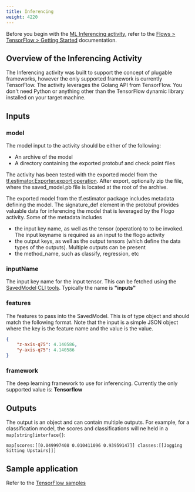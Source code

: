 ```yaml
---
title: Inferencing
weight: 4220
---
```


Before you begin with the [ML Inferencing activity](https://github.com/TIBCOSoftware/flogo-contrib/tree/master/activity/inference), refer to the [Flows > TensorFlow > Getting Started](../../tensorflow/getting-started/) documentation.

## Overview of the Inferencing Activity

The Inferencing activity was built to support the concept of plugable frameworks, however the only supported framework is currently TensorFlow. The activity leverages the Golang API from TensorFlow. You don't need Python or anything other than the TensorFlow dynamic library installed on your target machine.

## Inputs

### model

The model input to the activity should be either of the following:

- An archive of the model
- A directory containing the exported protobuf and check point files

The activity has been tested with the exported model from the [tf.estimator.Exporter.export operation](https://www.tensorflow.org/api_docs/python/tf/estimator/Exporter). After export, optionally zip the file, where the saved_model.pb file is located at the root of the archive.

The exported model from the tf.estimator package includes metadata defining the model. The signature_def element in the protobuf provides valuable data for inferencing the model that is leveraged by the Flogo activity. Some of the metadata includes

- the input key name, as well as the tensor (operation) to to be invoked. The input keyname is required as an input to the flogo activity
- the output keys, as well as the output tensors (which define the data types of the outputs). Multiple outputs can be present
- the method_name, such as classify, regression, etc

### inputName

The input key name for the input tensor. This can be fetched using the [SavedModel CLI tools](https://www.tensorflow.org/versions/r1.2/programmers_guide/saved_model_cli). Typically the name is **"inputs"**

### features

The features to pass into the SavedModel. This is of type object and should match the following format. Note that the input is a simple JSON object where the key is the feature name and the value is the value.

```json
{
    "z-axis-q75": 4.140586,
    "y-axis-q75": 4.140586
}
```

### framework

The deep learning framework to use for inferencing. Currently the only supported value is: **Tensorflow**

## Outputs

The output is an object and can contain multiple outputs. For example, for a classification model, the scores and classifications will ne held in a `map[string]interface{}`:

```golang
map[scores:[[0.049997408 0.010411096 0.93959147]] classes:[[Jogging Sitting Upstairs]]]
```

## Sample application

Refer to the [TensorFlow samples](https://github.com/TIBCOSoftware/flogo/tree/master/samples/tensorflow)